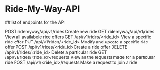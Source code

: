 # Ride-My-Way-API

##list of endpoints for the API

POST ridemyway/api/v1/rides 	Create new ride
GET ridemyway/api/v1/rides 	View all availabele ride offers
GET /api/v1/rides/<ride_id>	View a specific ride offer
PUT /api/v1/rides/<ride_id>	Modify and update a specific ride offer 
POST /api/v1/rides/<ride_id>Create a ride offer
DELETE /api/v1/rides/<ride_id>  Delete a particular ride
GET /api/v1/rides/<ride_id>/requests  View all the requests made for a particular ride
POST /api/v1/<ride_id>/requests   Make a request to join a ride

